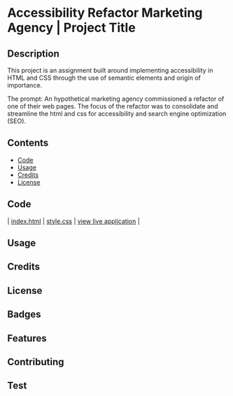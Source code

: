# Accessibility Refactor Marketing Agency | Project Title

## Description

This project is an assignment built around implementing accessibility in HTML and CSS through the use of semantic elements and origin of importance. 

The prompt: 
An hypothetical marketing agency commissioned a refactor of one of their web pages. The focus of the refactor was to consolidate and streamline the html and css for accessibility and search engine optimization (SEO). 

## Contents

* [Code](#code)
* [Usage](#usage)
* [Credits](#credits)
* [License](#license)


## Code

| [index.html](./index.html) | [style.css](./assets/css/style.css) | [view live application](https://scottrohrig.github.io/wk01-accessibility-refactor/) |

## Usage



## Credits


## License


## Badges


## Features


## Contributing


## Test

